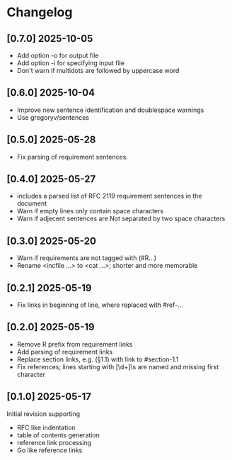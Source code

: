 # Changelog

## [0.7.0] 2025-10-05

- Add option -o for output file
- Add option -i for specifying input file
- Don't warn if multidots are followed by uppercase word

## [0.6.0] 2025-10-04

- Improve new sentence identification and doublespace warnings
- Use gregoryv/sentences

## [0.5.0] 2025-05-28

- Fix parsing of requirement sentences.

## [0.4.0] 2025-05-27

- <list of requirements> includes a parsed list of RFC 2119
  requirement sentences in the document
- Warn if empty lines only contain space characters
- Warn if adjecent sentences are Not separated by two space characters

## [0.3.0] 2025-05-20

- Warn if requirements are not tagged with (#R...)
- Rename <incfile ...> to <cat ...>; shorter and more memorable

## [0.2.1] 2025-05-19

- Fix links in beginning of line, where replaced with #ref-...

## [0.2.0] 2025-05-19

- Remove R prefix from requirement links
- Add parsing of requirement links
- Replace section links, e.g. (§1.1) with link to #section-1.1
- Fix references; lines starting with [\d+]\s are named and
  missing first character
  

## [0.1.0] 2025-05-17

Initial revision supporting 

- RFC like indentation
- table of contents generation
- reference link processing
- Go like reference links
